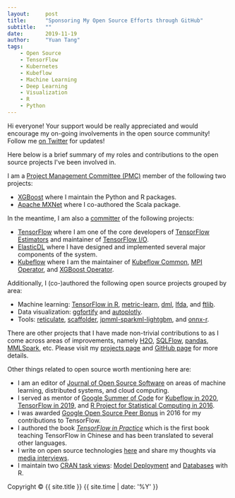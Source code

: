 ```yaml
---
layout:     post
title:      "Sponsoring My Open Source Efforts through GitHub"
subtitle:   ""
date:       2019-11-19
author:     "Yuan Tang"
tags:
    - Open Source
    - TensorFlow
    - Kubernetes
    - Kubeflow
    - Machine Learning
    - Deep Learning
    - Visualization
    - R
    - Python
---
```


Hi everyone! Your support would be really appreciated and would encourage my on-going involvements in the open source community! Follow me [on Twitter](https://twitter.com/TerryTangYuan) for updates!

Here below is a brief summary of my roles and contributions to the open source projects I've been involved in.

I am a [Project Management Committee (PMC)](https://www.apache.org/foundation/glossary.html#PMC) member of the following two projects:
* [XGBoost](https://github.com/dmlc/xgboost) where I maintain the Python and R packages.
* [Apache MXNet](https://github.com/apache/incubator-mxnet) where I co-authored the Scala package.

In the meantime, I am also a [committer](https://www.apache.org/foundation/glossary.html#Committer) of the following projects:
* [TensorFlow](https://github.com/tensorflow/tensorflow) where I am one of the core developers of [TensorFlow Estimators](https://arxiv.org/abs/1708.02637) and maintainer of [TensorFlow I/O](https://github.com/tensorflow/io).
* [ElasticDL](https://github.com/sql-machine-learning/elasticdl) where I have designed and implemented several major components of the system.
* [Kubeflow](https://github.com/kubeflow/kubeflow) where I am the maintainer of [Kubeflow Common](https://github.com/kubeflow/common), [MPI Operator](https://github.com/kubeflow/mpi-operator), and [XGBoost Operator](https://github.com/kubeflow/xgboost-operator).

Additionally, I (co-)authored the following open source projects grouped by area:
* Machine learning: [TensorFlow in R](https://github.com/rstudio/tensorflow), [metric-learn](https://github.com/scikit-learn-contrib/metric-learn), [dml](https://github.com/terrytangyuan/dml), [lfda](https://github.com/terrytangyuan/lfda), and [ftlib](https://github.com/caicloud/ftlib).
* Data visualization: [ggfortify](https://github.com/sinhrks/ggfortify) and [autoplotly](https://github.com/terrytangyuan/autoplotly).
* Tools: [reticulate](https://github.com/rstudio/reticulate), [scaffolder](https://github.com/terrytangyuan/scaffolder), [jpmml-sparkml-lightgbm](https://github.com/alipay/jpmml-sparkml-lightgbm), and [onnx-r](https://github.com/onnx/onnx-r).

There are other projects that I have made non-trivial contributions to as I come across areas of improvements, namely [H2O](https://github.com/h2oai/h2o-3), [SQLFlow](https://github.com/sql-machine-learning/sqlflow), [pandas](https://github.com/pandas-dev/pandas), [MMLSpark](https://github.com/Azure/mmlspark), etc. Please visit my [projects page](https://terrytangyuan.github.io/projects/) and [GitHub page](http://github.com/terrytangyuan/) for more details.

Other things related to open source worth mentioning here are:
* I am an editor of [Journal of Open Source Software](https://joss.theoj.org/) on areas of machine learning, distributed systems, and cloud computing.
* I served as mentor of [Google Summer of Code](https://summerofcode.withgoogle.com/) for [Kubeflow in 2020](https://www.kubeflow.org/docs/about/gsoc/), [TensorFlow in 2019](https://summerofcode.withgoogle.com/archive/2019/projects/5358647872323584/), and [R Project for Statistical Computing in 2016](https://summerofcode.withgoogle.com/archive/2016/projects/5199297624670208/).
* I was awarded [Google Open Source Peer Bonus](https://opensource.googleblog.com/2016/09/google-open-source-peer-bonus-program.html) in 2016 for my contributions to TensorFlow.
* I authored the book [*TensorFlow in Practice*](http://terrytangyuan.github.io/2017/02/12/tensorflow-in-practice-book-chinese/) which is the first book teaching TensorFlow in Chinese and has been translated to several other languages.
* I write on open source technologies [here](https://terrytangyuan.github.io/) and share my thoughts via [media interviews](https://terrytangyuan.github.io/tags/#Interview).
* I maintain two [CRAN task views](https://cran.r-project.org/web/views/): [Model Deployment](https://github.com/terrytangyuan/ctv-model-deployment) and [Databases](https://github.com/terrytangyuan/ctv-databases) with R.

<p class="copyright text-muted">
	Copyright &copy; {{ site.title }} {{ site.time | date: '%Y' }}
</p>

